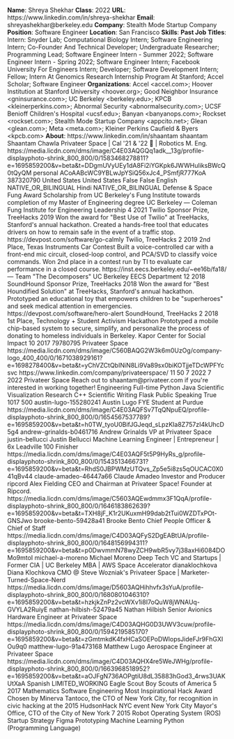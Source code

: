 **Name**: Shreya Shekhar
**Class**: 2022
**URL**: https://www\.linkedin\.com/in/shreya\-shekhar
**Email**: shreyashekhar@berkeley\.edu
**Company**: Stealth Mode Startup Company
**Position**: Software Engineer
**Location**: San Francisco
**Skills**: 
**Past Job Titles**: Intern: Snyder Lab; Computational Biology Intern; Software Engineering Intern; Co\-Founder And Technical Developer; Undergraduate Researcher; Programming Lead; Software Engineer Intern \- Summer 2022; Software Engineer Intern \- Spring 2022; Software Engineer Intern; Facebook University For Engineers Intern; Developer; Software Development Intern; Fellow; Intern At Genomics Research Internship Program At Stanford; Accel Scholar; Software Engineer
**Organizations**: Accel <accel\.com>; Hoover Institution at Stanford University <hoover\.org>; Good Neighbor Insurance <gninsurance\.com>; UC Berkeley <berkeley\.edu>; KPCB <kleinerperkins\.com>; Abnormal Security <abnormalsecurity\.com>; UCSF Benioff Children's Hospital <ucsf\.edu>; Banyan <banyanops\.com>; Rockset <rockset\.com>; Stealth Mode Startup Company <appcito\.net>; Glean <glean\.com>; Meta <meta\.com>; Kleiner Perkins Caufield & Byers <kpcb\.com>
**About**: https://www\.linkedin\.com/in/shaantam shaantam Shaantam Chawla Privateer Space | Cal '21 & '22 🐻 | Robotics M\. Eng\. https://media\.licdn\.com/dms/image/C4E03AQGQq1adk\_\_13g/profile\-displayphoto\-shrink\_800\_800/0/1583468278811?e=1695859200&v=beta&t=DDgmUVyUEy1dA8Fi2iYGKpk6JWWHuIiksBWcQ0tQyQM personal ACoAABcWC9YBLwJpYSiQ56xJc4\_PSmfjR777KoA 387320790 United States United States False False English NATIVE\_OR\_BILINGUAL Hindi NATIVE\_OR\_BILINGUAL Defense & Space Fung Award Scholarship from UC Berkeley's Fung Institute towards completion of my Master of Engineering degree UC Berkeley — Coleman Fung Institute for Engineering Leadership 4 2021 Twilio Sponsor Prize, TreeHacks 2019 Won the award for "Best Use of Twilio" at TreeHacks, Stanford's annual hackathon\.  Created a hands\-free tool that educates drivers on how to remain safe in the event of a traffic stop\.  https://devpost\.com/software/go\-calmly Twilio, TreeHacks 2 2019 2nd Place, Texas Instruments Car Contest Built a voice\-controlled car with a front\-end mic circuit, closed\-loop control, and PCA/SVD to classify voice commands\.  Won 2nd place in a contest run by TI to evaluate car performance in a closed course\.  https://inst\.eecs\.berkeley\.edu/~ee16b/fa18/ — Team "The Decomposers" UC Berkeley EECS Department 12 2018 SoundHound Sponsor Prize, TreeHacks 2018 Won the award for "Best Houndified Solution" at TreeHacks, Stanford's annual hackathon\.  Prototyped an educational toy that empowers children to be "superheroes" and seek medical attention in emergencies\.  https://devpost\.com/software/hero\-alert SoundHound, TreeHacks 2 2018 1st Place, Technology \+ Student Activism Hackathon Prototyped a mobile chip\-based system to secure, simplify, and personalize the process of donating to homeless individuals in Berkeley\. Kapor Center for Social Impact 10 2017 79780795 Privateer Space https://media\.licdn\.com/dms/image/C560BAQG2W3k6m0UzOg/company\-logo\_400\_400/0/1671038929161?e=1698278400&v=beta&t=yChVZCtQbINiN8Li9Va89sx0biKOTjjeTDcWPFYcsvc https://www\.linkedin\.com/company/privateerspace/ 11 50 7 2022 7 2022 Privateer Space Reach out to shaantam@privateer\.com if you're interested in working together\! Engineering Full\-time Python Java Scientific Visualization Research C\+\+ Scientific Writing Flask Public Speaking True 1017 500 austin\-lugo\-155280241 Austin Lugo FYE Student at Purdue https://media\.licdn\.com/dms/image/C4E03AQFSv7TqQNpuEQ/profile\-displayphoto\-shrink\_800\_800/0/1654567537789?e=1695859200&v=beta&t=h0TW\_tyoU0BifJGJeqd\_sLpzKIa8Z757zI4kUhcD5g4 andrew\-grinalds\-b0461716 Andrew Grinalds VP at Privateer Space justin\-bellucci Justin Bellucci Machine Learning Engineer | Entrepreneur | 6x Leadville 100 Finisher https://media\.licdn\.com/dms/image/C4E03AQF5t5P9HyRs\_g/profile\-displayphoto\-shrink\_800\_800/0/1543513466731?e=1695859200&v=beta&t=RhdS0JBPWMzUTQvs\_Zp5e5i8zs5qOUCAC0X041qBv44 claude\-amadeo\-46447a66 Claude Amadeo Investor and Producer ripcord Alex Fielding CEO and Chairman at Privateer Space\! Founder at Ripcord\. https://media\.licdn\.com/dms/image/C5603AQEwdmmx3F1QqA/profile\-displayphoto\-shrink\_800\_800/0/1646183862639?e=1695859200&v=beta&t=TXH8jF\_K1r2UKuxmH99dab2tTui0WZDTxPOt\-GNSJwo brooke\-bento\-59428a41 Brooke Bento Chief People Officer & Chief of Staff https://media\.licdn\.com/dms/image/C4D03AQFyS2DgEABtUA/profile\-displayphoto\-shrink\_800\_800/0/1648156994311?e=1695859200&v=beta&t=p0DwvmmN78wyZCH9wbR5vy7j38axHi6084DOMo9mtoI michael\-a\-moreno Michael Moreno Deep Tech VC and Startups | Former CIA | UC Berkeley MBA | AWS Space Accelerator dianaklochkova Diana Klochkova CMO @ Steve Wozniak's Privateer Space | Marketer\-Turned\-Space\-Nerd https://media\.licdn\.com/dms/image/D5603AQHihhvfx3sYuA/profile\-displayphoto\-shrink\_800\_800/0/1680801046310?e=1695859200&v=beta&t=hzkjkZnPz2vcWXv1i8I7oQuW8jWNAUq\-GVYLA2RuiyE nathan\-hilbish\-52479a45 Nathan Hilbish Senior Avionics Hardware Engineer at Privateer Space https://media\.licdn\.com/dms/image/C4D03AQHG0D3UWV3cuw/profile\-displayphoto\-shrink\_800\_800/0/1594219585170?e=1695859200&v=beta&t=zGmtmkdK4fxHCaSOEPoDWlopsJideFJr9FhGXIOu9q0 matthew\-lugo\-91a473168 Matthew Lugo Aerospace Engineer at Privateer Space https://media\.licdn\.com/dms/image/C4D03AQHX4re5WeJWHg/profile\-displayphoto\-shrink\_800\_800/0/1663968518952?e=1695859200&v=beta&t=aOJFgN736AOPgtiU8dL35883hGod3\_4rws3UAKUtXaA Spanish LIMITED\_WORKING Eagle Scout Boy Scouts of America 5 2017 Mathematics Software Engineering Most Inspirational Hack Award Chosen by Minerva Tantoco, the CTO of New York City, for recognition in civic hacking at the 2015 HudsonHack NYC event New York City Mayor's Office, CTO of the City of New York 7 2015 Robot Operating System \(ROS\) Startup Strategy Figma Prototyping Machine Learning Python \(Programming Language\)
